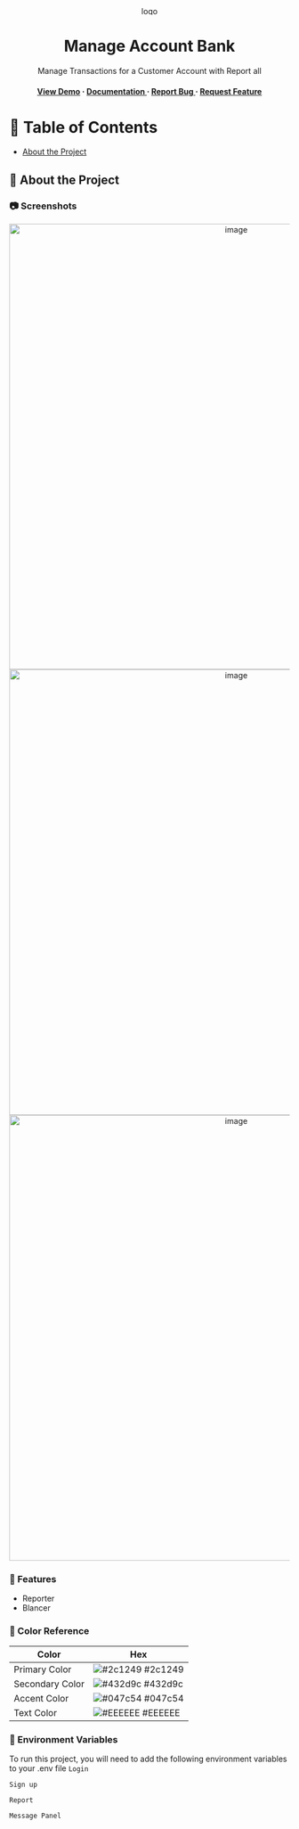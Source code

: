 <div align='center'>

<img src=https://d6xcmfyh68wv8.cloudfront.net/blog-content/uploads/2023/02/Current-Account.jpg alt="logo" width=30 height=15 />

<h1>Manage Account Bank</h1>
<p>Manage Transactions for a Customer Account with Report all</p>

<h4> <a href=T>View Demo</a> <span> · </span> <a href="https://github.com/KTajerbashi/Accounting/blob/master/README.md"> Documentation </a> <span> · </span> <a href="https://github.com/KTajerbashi/Accounting/issues"> Report Bug </a> <span> · </span> <a href="https://github.com/KTajerbashi/Accounting/issues"> Request Feature </a> </h4>


</div>


# :notebook_with_decorative_cover: Table of Contents

- [About the Project](#star2-about-the-project)


## :star2: About the Project

### :camera: Screenshots
<div align="center"> <a href="T"><img src="Create Update Delete Read Each Section" alt='image' width='800'/></a> </div>
<div align="center"> <a href="T"><img src="Transaction Controller" alt='image' width='800'/></a> </div>
<div align="center"> <a href="T"><img src="Blance Controller" alt='image' width='800'/></a> </div>



### :dart: Features
- Reporter
- Blancer


### :art: Color Reference
| Color | Hex |
| --------------- | ---------------------------------------------------------------- |
| Primary Color | ![#2c1249](https://via.placeholder.com/10/2c1249?text=+) #2c1249 |
| Secondary Color | ![#432d9c](https://via.placeholder.com/10/432d9c?text=+) #432d9c |
| Accent Color | ![#047c54](https://via.placeholder.com/10/047c54?text=+) #047c54 |
| Text Color | ![#EEEEEE](https://via.placeholder.com/10/EEEEEE?text=+) #EEEEEE |

### :key: Environment Variables
To run this project, you will need to add the following environment variables to your .env file
`Login`

`Sign up`

`Report`

`Message Panel`
